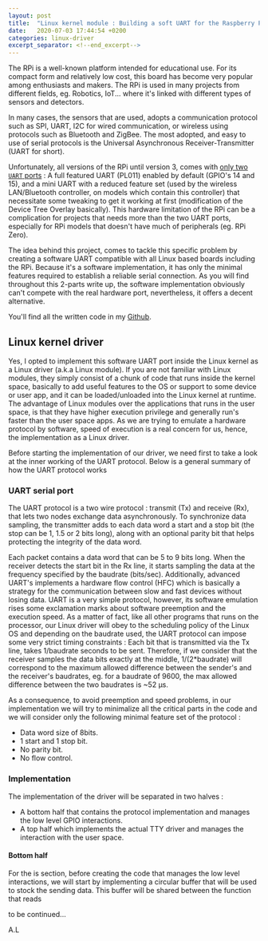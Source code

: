 ```yaml
---
layout: post
title:  "Linux kernel module : Building a soft UART for the Raspberry Pi - part1"
date:   2020-07-03 17:44:54 +0200
categories: linux-driver
excerpt_separator: <!--end_excerpt-->
---
```


The RPi is a well-known platform intended for educational use. For its compact form and relatively low cost, this board has become very popular among enthusiasts and makers. The RPi is used in many projects from different fields, eg. Robotics, IoT... where it's linked with different types of sensors and detectors.
<!--end_excerpt-->

In many cases, the sensors that are used, adopts a communication protocol such as SPI, UART, I2C for wired communication, or wireless using protocols such as Bluetooth and ZigBee. The most adopted, and easy to use of serial protocols is the Universal Asynchronous Receiver-Transmitter (UART for short).

Unfortunately, all versions of the RPi until version 3, comes with [only two `UART` ports](https://www.raspberrypi.org/documentation/configuration/uart.md) : A full featured UART (PL011) enabled by default (GPIO's 14 and 15), and a mini UART with a reduced feature set (used by the wireless LAN/Bluetooth controller, on models which contain this controller) that necessitate some tweaking to get it working at first (modification of the Device Tree Overlay basically). This hardware limitation of the RPi can be a complication for projects that needs more than the two UART ports, especially for RPi models that doesn't have much of peripherals (eg. RPi Zero).

The idea behind this project, comes to tackle this specific problem by creating a software UART compatible with all Linux based boards including the RPi. Because it's a software implementation, it has only the minimal features required to establish a reliable serial connection. As you will find throughout this 2-parts write up, the software implementation obviously can't compete with the real hardware port, nevertheless, it offers a decent alternative.

You'll find all the written code in my [Github](https://github.com/lakabd/Software-TTY-linux-driver).

## Linux kernel driver

Yes, I opted to implement this software UART port inside the Linux kernel as a Linux driver (a.k.a Linux module). If you are not familiar with Linux modules, they simply consist of a chunk of code that runs inside the kernel space, basically to add useful features to the OS or support to some device or user app, and it can be loaded/unloaded into the Linux kernel at runtime. The advantage of Linux modules over the applications that runs in the user space, is that they have higher execution privilege and generally run's faster than the user space apps. As we are trying to emulate a hardware protocol by software, speed of execution is a real concern for us, hence, the implementation as a Linux driver.

Before starting the implementation of our driver, we need first to take a look at the inner working of the UART protocol. 
Below is a general summary of how the UART protocol works

### UART serial port


The UART protocol is a two wire protocol : transmit (Tx) and receive (Rx), that lets two nodes exchange data asynchronously. To synchronize data sampling, the transmitter adds to each data word a start and a stop bit (the stop can be 1, 1.5 or 2 bits long), along with an optional parity bit that helps protecting the integrity of the data word.

Each packet contains a data word that can be 5 to 9 bits long. When the receiver detects the start bit in the Rx line, it starts sampling the data at the frequency specified by the baudrate (bits/sec). Additionally, advanced UART's implements a hardware flow control (HFC) which is basically a strategy  for the communication between slow and fast devices without losing data.
UART is a very simple protocol, however, its software emulation rises some exclamation marks about software preemption and the execution speed. As a matter of fact, like all other programs that runs on the processor, our Linux driver will obey to the scheduling policy of the Linux OS and depending on the baudrate used, the UART protocol can impose some very strict timing constraints : Each bit that is transmitted via the Tx line, takes 1/baudrate seconds to be sent. Therefore, if we consider that the receiver samples the data bits exactly at the middle, 1/(2*baudrate) will correspond to the maximum allowed difference between the sender's and the receiver's baudrates, eg. for a baudrate of  9600, the max allowed difference between the two baudrates is ~52 μs.

As a consequence, to avoid preemption and speed problems, in our implementation we will try to minimalize all the critical parts in the code and we will consider only the following minimal feature set of the protocol : 

- Data word size of 8bits.
- 1 start and 1 stop bit.
- No parity bit.
- No flow control.

### Implementation
The implementation of the driver will be separated in two halves :
       
- A bottom half that contains the protocol implementation and manages the low level GPIO interactions.
- A top half which implements the actual TTY driver and manages the interaction with the user space.
#### Bottom half
For the is section, before creating the code that manages the low level interactions, we will start by implementing a circular buffer that will be used to stock the sending data. This buffer will be shared between the function that reads










to be continued...





A.L
